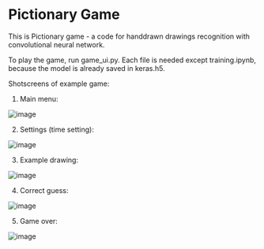 # Pictionary Game
This is Pictionary game - a code for handdrawn drawings recognition with convolutional neural network.

To play the game, run game_ui.py. Each file is needed except training.ipynb, because the model is already saved in keras.h5.

 Shotscreens of example game:

1) Main menu:

![image](https://github.com/wikhud/Pictionary-Game/assets/99511332/e057c4df-0bb3-41d3-90d8-286e91c5ff4e)

2) Settings (time setting):

![image](https://github.com/wikhud/Pictionary-Game/assets/99511332/58ab7f4f-c17b-4075-a9d6-648e5011895e)

3) Example drawing:

![image](https://github.com/wikhud/Pictionary-Game/assets/99511332/c2e1a4b6-3885-46d0-a36b-7a875a5be248)

4) Correct guess:

![image](https://github.com/wikhud/Pictionary-Game/assets/99511332/e3d6602e-c8a1-4a75-9d53-9a85bfc582db)

5) Game over:

![image](https://github.com/wikhud/Pictionary-Game/assets/99511332/c53a007a-7f63-4ff9-bdeb-90cea657f2ae)
